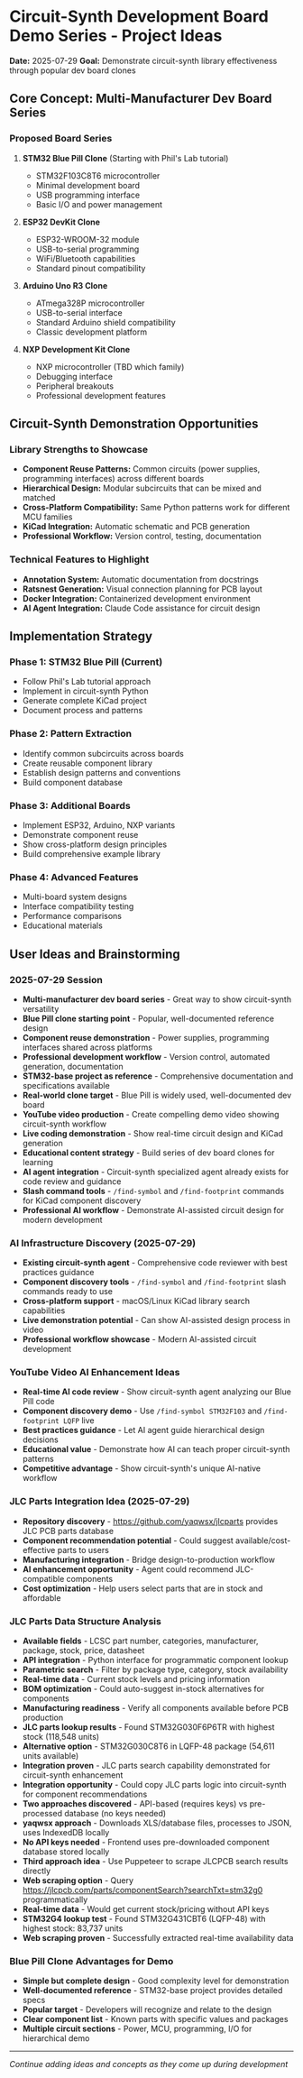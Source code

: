 # Circuit-Synth Development Board Demo Series - Project Ideas

**Date:** 2025-07-29
**Goal:** Demonstrate circuit-synth library effectiveness through popular dev board clones

## Core Concept: Multi-Manufacturer Dev Board Series

### Proposed Board Series
1. **STM32 Blue Pill Clone** (Starting with Phil's Lab tutorial)
   - STM32F103C8T6 microcontroller
   - Minimal development board
   - USB programming interface
   - Basic I/O and power management

2. **ESP32 DevKit Clone**
   - ESP32-WROOM-32 module
   - USB-to-serial programming
   - WiFi/Bluetooth capabilities
   - Standard pinout compatibility

3. **Arduino Uno R3 Clone**
   - ATmega328P microcontroller
   - USB-to-serial interface
   - Standard Arduino shield compatibility
   - Classic development platform

4. **NXP Development Kit Clone**
   - NXP microcontroller (TBD which family)
   - Debugging interface
   - Peripheral breakouts
   - Professional development features

## Circuit-Synth Demonstration Opportunities

### Library Strengths to Showcase
- **Component Reuse Patterns:** Common circuits (power supplies, programming interfaces) across different boards
- **Hierarchical Design:** Modular subcircuits that can be mixed and matched
- **Cross-Platform Compatibility:** Same Python patterns work for different MCU families
- **KiCad Integration:** Automatic schematic and PCB generation
- **Professional Workflow:** Version control, testing, documentation

### Technical Features to Highlight
- **Annotation System:** Automatic documentation from docstrings
- **Ratsnest Generation:** Visual connection planning for PCB layout
- **Docker Integration:** Containerized development environment
- **AI Agent Integration:** Claude Code assistance for circuit design

## Implementation Strategy

### Phase 1: STM32 Blue Pill (Current)
- Follow Phil's Lab tutorial approach
- Implement in circuit-synth Python
- Generate complete KiCad project
- Document process and patterns

### Phase 2: Pattern Extraction
- Identify common subcircuits across boards
- Create reusable component library
- Establish design patterns and conventions
- Build component database

### Phase 3: Additional Boards
- Implement ESP32, Arduino, NXP variants
- Demonstrate component reuse
- Show cross-platform design principles
- Build comprehensive example library

### Phase 4: Advanced Features
- Multi-board system designs
- Interface compatibility testing
- Performance comparisons
- Educational materials

## User Ideas and Brainstorming

### 2025-07-29 Session
- **Multi-manufacturer dev board series** - Great way to show circuit-synth versatility
- **Blue Pill clone starting point** - Popular, well-documented reference design
- **Component reuse demonstration** - Power supplies, programming interfaces shared across platforms
- **Professional development workflow** - Version control, automated generation, documentation
- **STM32-base project as reference** - Comprehensive documentation and specifications available
- **Real-world clone target** - Blue Pill is widely used, well-documented dev board
- **YouTube video production** - Create compelling demo video showing circuit-synth workflow
- **Live coding demonstration** - Show real-time circuit design and KiCad generation
- **Educational content strategy** - Build series of dev board clones for learning
- **AI agent integration** - Circuit-synth specialized agent already exists for code review and guidance
- **Slash command tools** - `/find-symbol` and `/find-footprint` commands for KiCad component discovery
- **Professional AI workflow** - Demonstrate AI-assisted circuit design for modern development

### AI Infrastructure Discovery (2025-07-29)
- **Existing circuit-synth agent** - Comprehensive code reviewer with best practices guidance
- **Component discovery tools** - `/find-symbol` and `/find-footprint` slash commands ready to use
- **Cross-platform support** - macOS/Linux KiCad library search capabilities
- **Live demonstration potential** - Can show AI-assisted design process in video
- **Professional workflow showcase** - Modern AI-assisted circuit development

### YouTube Video AI Enhancement Ideas
- **Real-time AI code review** - Show circuit-synth agent analyzing our Blue Pill code
- **Component discovery demo** - Use `/find-symbol STM32F103` and `/find-footprint LQFP` live
- **Best practices guidance** - Let AI agent guide hierarchical design decisions
- **Educational value** - Demonstrate how AI can teach proper circuit-synth patterns
- **Competitive advantage** - Show circuit-synth's unique AI-native workflow

### JLC Parts Integration Idea (2025-07-29)
- **Repository discovery** - https://github.com/yaqwsx/jlcparts provides JLC PCB parts database
- **Component recommendation potential** - Could suggest available/cost-effective parts to users
- **Manufacturing integration** - Bridge design-to-production workflow
- **AI enhancement opportunity** - Agent could recommend JLC-compatible components
- **Cost optimization** - Help users select parts that are in stock and affordable

### JLC Parts Data Structure Analysis
- **Available fields** - LCSC part number, categories, manufacturer, package, stock, price, datasheet
- **API integration** - Python interface for programmatic component lookup
- **Parametric search** - Filter by package type, category, stock availability
- **Real-time data** - Current stock levels and pricing information
- **BOM optimization** - Could auto-suggest in-stock alternatives for components
- **Manufacturing readiness** - Verify all components available before PCB production
- **JLC parts lookup results** - Found STM32G030F6P6TR with highest stock (118,548 units)
- **Alternative option** - STM32G030C8T6 in LQFP-48 package (54,611 units available)
- **Integration proven** - JLC parts search capability demonstrated for circuit-synth enhancement
- **Integration opportunity** - Could copy JLC parts logic into circuit-synth for component recommendations
- **Two approaches discovered** - API-based (requires keys) vs pre-processed database (no keys needed)
- **yaqwsx approach** - Downloads XLS/database files, processes to JSON, uses IndexedDB locally
- **No API keys needed** - Frontend uses pre-downloaded component database stored locally
- **Third approach idea** - Use Puppeteer to scrape JLCPCB search results directly
- **Web scraping option** - Query https://jlcpcb.com/parts/componentSearch?searchTxt=stm32g0 programmatically
- **Real-time data** - Would get current stock/pricing without API keys
- **STM32G4 lookup test** - Found STM32G431CBT6 (LQFP-48) with highest stock: 83,737 units
- **Web scraping proven** - Successfully extracted real-time availability data

### Blue Pill Clone Advantages for Demo
- **Simple but complete design** - Good complexity level for demonstration
- **Well-documented reference** - STM32-base project provides detailed specs
- **Popular target** - Developers will recognize and relate to the design
- **Clear component list** - Known parts with specific values and packages
- **Multiple circuit sections** - Power, MCU, programming, I/O for hierarchical demo

---
*Continue adding ideas and concepts as they come up during development*